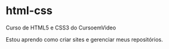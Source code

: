 # html-css
 Curso de HTML5 e CSS3 do CursoemVideo

 Estou aprendo como criar sites e gerenciar meus repositórios.
